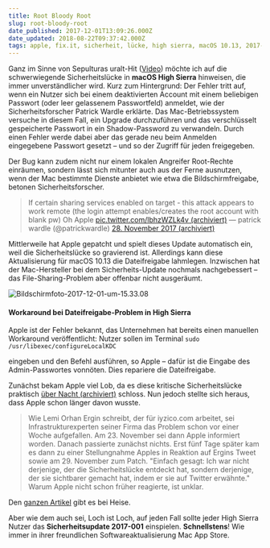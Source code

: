 ```yaml
---
title: Root Bloody Root
slug: root-bloody-root
date_published: 2017-12-01T13:09:26.000Z
date_updated: 2018-08-22T09:37:42.000Z
tags: apple, fix.it, sicherheit, lücke, high sierra, macOS 10.13, 2017-001
---
```


Ganz im Sinne von Sepulturas uralt-Hit ([Video](https://www.youtube.com/watch?v=F_6IjeprfEs)) möchte ich auf die schwerwiegende Sicherheitslücke in **macOS High Sierra** hinweisen, die immer unverständlicher wird. Kurz zum Hintergrund: Der Fehler tritt auf, wenn ein Nutzer sich bei einem deaktivierten Account mit einem beliebigen Passwort (oder leer gelassenem Passwortfeld) anmeldet, wie der Sicherheitsforscher Patrick Wardle erklärte. Das Mac-Betriebssystem versuche in diesem Fall, ein Upgrade durchzuführen und das verschlüsselt gespeicherte Passwort in ein Shadow-Password zu verwandeln. Durch einen Fehler werde dabei aber das gerade neu beim Anmelden eingegebene Passwort gesetzt – und so der Zugriff für jeden freigegeben. 

Der Bug kann zudem nicht nur einem lokalen Angreifer Root-Rechte einräumen, sondern lässt sich mitunter auch aus der Ferne ausnutzen, wenn der Mac bestimmte Dienste anbietet wie etwa die Bildschirmfreigabe, betonen Sicherheitsforscher.

> If certain sharing services enabled on target - this attack appears to work remote (the login attempt enables/creates the root account with blank pw) Oh Apple [pic.twitter.com/lbhzWZLk4v (archiviert)](http://web.archive.org/web/20210610104001/https://t.co/lbhzWZLk4v)
> — patrick wardle (@patrickwardle) [28. November 2017 (archiviert)](http://web.archive.org/web/20210611050801/https://twitter.com/patrickwardle/status/935639234437935105?ref_src=twsrc%5Etfw)

Mittlerweile hat Apple gepatcht und spielt dieses Update automatisch ein, weil die Sicherheitslücke so gravierend ist. Allerdings kann diese Aktualisierung für macOS 10.13 die Dateifreigabe lahmlegen. Inzwischen hat der Mac-Hersteller bei dem Sicherheits-Update nochmals nachgebessert – das File-Sharing-Problem aber offenbar nicht ausgeräumt.

![Bildschirmfoto-2017-12-01-um-15.33.08](__GHOST_URL__/content/images/2017/12/Bildschirmfoto-2017-12-01-um-15.33.08.png)

#### Workaround bei Dateifreigabe-Problem in High Sierra

Apple ist der Fehler bekannt, das Unternehmen hat bereits einen manuellen Workaround veröffentlicht: Nutzer sollen im Terminal
`sudo /usr/libexec/configureLocalKDC`

eingeben und den Befehl ausführen, so Apple – dafür ist die Eingabe des Admin-Passwortes vonnöten. Dies repariere die Dateifreigabe.

Zunächst bekam Apple viel Lob, da es diese kritische Sicherheitslücke praktisch [über Nacht (archiviert)](http://web.archive.org/web/20221220224118/https://twitter.com/radian/status/935904628348141568) schloss. Nun jedoch stellte sich heraus, dass Apple schon länger davon wusste.

> Wie Lemi Orhan Ergin schreibt, der für iyzico.com arbeitet, sei Infrastrukturexperten seiner Firma das Problem schon vor einer Woche aufgefallen. Am 23. November sei dann Apple informiert worden. Danach passierte zunächst nichts. Erst fünf Tage später kam es dann zu einer Stellungnahme Apples in Reaktion auf Ergins Tweet sowie am 29. November zum Patch. "Einfach gesagt: Ich war nicht derjenige, der die Sicherheitslücke entdeckt hat, sondern derjenige, der sie sichtbarer gemacht hat, indem er sie auf Twitter erwähnte." Warum Apple nicht schon früher reagierte, ist unklar.

Den [ganzen Artikel](https://www.heise.de/mac-and-i/meldung/root-Luecke-in-macOS-Apple-hatte-wohl-mehr-Zeit-zum-Patchen-als-gedacht-3905926.html) gibt es bei Heise.

Aber wie dem auch sei, Loch ist Loch, auf jeden Fall sollte jeder High Sierra Nutzer das **Sicherheitsupdate 2017-001** einspielen. **Schnellstens**! Wie immer in ihrer freundlichen Softwareaktualisierung Mac App Store.
